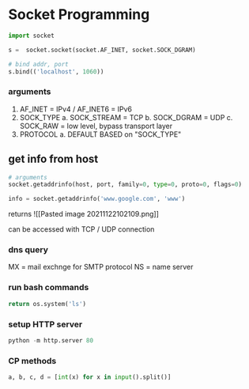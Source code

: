 # Socket Programming

``` python
import socket

s =  socket.socket(socket.AF_INET, socket.SOCK_DGRAM)

# bind addr, port
s.bind(('localhost', 1060))

```
### arguments
1. AF_INET = IPv4 / AF_INET6 = IPv6
2. SOCK_TYPE
	a. SOCK_STREAM = TCP
	b. SOCK_DGRAM = UDP
	c. SOCK_RAW = low level, bypass transport layer
3. PROTOCOL
	a. DEFAULT BASED on "SOCK_TYPE"


## get info from host 

``` python
# arguments 
socket.getaddrinfo(host, port, family=0, type=0, proto=0, flags=0)

info = socket.getaddrinfo('www.google.com', 'www')

```

returns 
![[Pasted image 20211122102109.png]]

can be accessed with TCP / UDP connection

### dns query 
MX = mail exchnge for SMTP protocol
NS = name server

### run bash commands
```python
return os.system('ls')
```

### setup HTTP server
```python
python -m http.server 80
```

### CP methods
```python
a, b, c, d = [int(x) for x in input().split()]
```